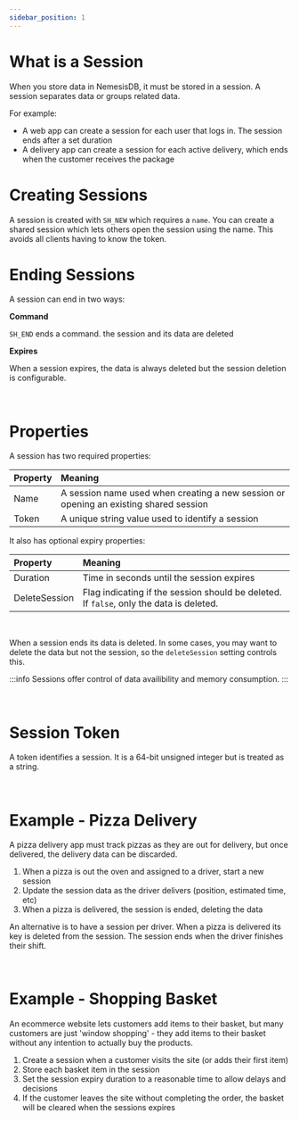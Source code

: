 ```yaml
---
sidebar_position: 1
---
```


# What is a Session
When you store data in NemesisDB, it must be stored in a session. A session separates data or groups related data.

For example:

- A web app can create a session for each user that logs in. The session ends after a set duration
- A delivery app can create a session for each active delivery, which ends when the customer receives the package


# Creating Sessions
A session is created with `SH_NEW` which requires a `name`. You can create a shared session which lets others open the session using the name. This avoids all clients having to know the token.

# Ending Sessions

A session can end in two ways:

**Command** 

`SH_END` ends a command. the session and its data are deleted


**Expires**

When a session expires, the data is always deleted but the session deletion is configurable.


<br/>

# Properties
A session has two required properties:

|Property|Meaning|
|:---|:---|
|Name|A session name used when creating a new session or opening an existing shared session|
|Token|A unique string value used to identify a session|

It also has optional expiry properties:

|Property|Meaning|
|:---|:---|
|Duration| Time in seconds until the session expires |
|DeleteSession| Flag indicating if the session should be deleted. If `false`, only the data is deleted. |

<br/>

When a session ends its data is deleted. In some cases, you may want to delete the data but not the session, so the `deleteSession` setting controls this.

:::info
Sessions offer control of data availibility and memory consumption. 
:::

<br/>

# Session Token
A token identifies a session. It is a 64-bit unsigned integer but is treated as a string.

<br/>

# Example - Pizza Delivery
A pizza delivery app must track pizzas as they are out for delivery, but once delivered, the delivery data can be discarded.

1. When a pizza is out the oven and assigned to a driver, start a new session
2. Update the session data as the driver delivers (position, estimated time, etc)
3. When a pizza is delivered, the session is ended, deleting the data

An alternative is to have a session per driver. When a pizza is delivered its key is deleted from the session. The session ends when the driver finishes their shift.

<br/>


# Example - Shopping Basket
An ecommerce website lets customers add items to their basket, but many customers are just 'window shopping' - they add items to their basket without any intention to actually buy the products.

1. Create a session when a customer visits the site (or adds their first item)
2. Store each basket item in the session
3. Set the session expiry duration to a reasonable time to allow delays and decisions
4. If the customer leaves the site without completing the order, the basket will be cleared when the sessions expires

